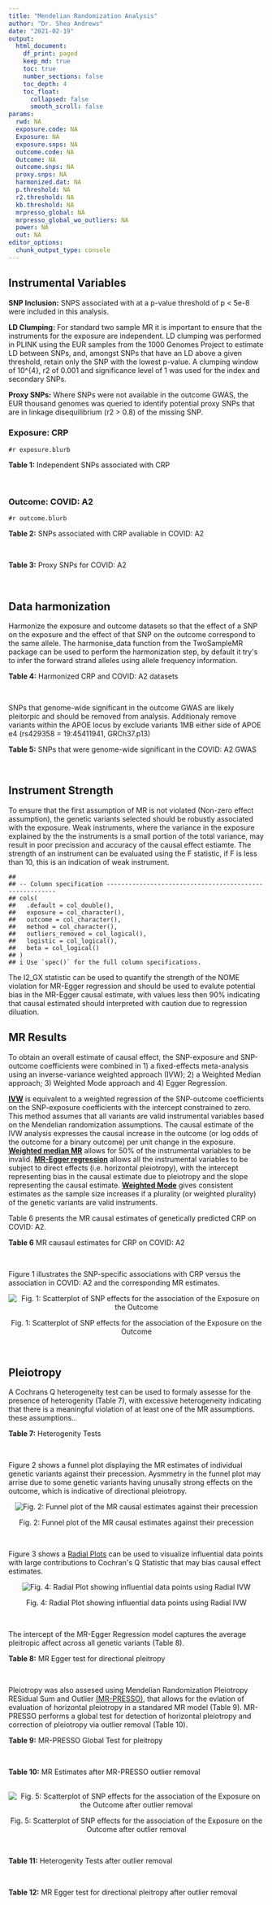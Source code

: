 ```yaml
---
title: "Mendelian Randomization Analysis"
author: "Dr. Shea Andrews"
date: "2021-02-19"
output:
  html_document:
    df_print: paged
    keep_md: true
    toc: true
    number_sections: false
    toc_depth: 4
    toc_float:
      collapsed: false
      smooth_scroll: false
params:
  rwd: NA
  exposure.code: NA
  Exposure: NA
  exposure.snps: NA
  outcome.code: NA
  Outcome: NA
  outcome.snps: NA
  proxy.snps: NA
  harmonized.dat: NA
  p.threshold: NA
  r2.threshold: NA
  kb.threshold: NA
  mrpresso_global: NA
  mrpresso_global_wo_outliers: NA
  power: NA
  out: NA
editor_options:
  chunk_output_type: console
---
```







## Instrumental Variables
**SNP Inclusion:** SNPS associated with at a p-value threshold of p < 5e-8 were included in this analysis.
<br>

**LD Clumping:** For standard two sample MR it is important to ensure that the instruments for the exposure are independent. LD clumping was performed in PLINK using the EUR samples from the 1000 Genomes Project to estimate LD between SNPs, and, amongst SNPs that have an LD above a given threshold, retain only the SNP with the lowest p-value. A clumping window of 10^{4}, r2 of 0.001 and significance level of 1 was used for the index and secondary SNPs.
<br>

**Proxy SNPs:** Where SNPs were not available in the outcome GWAS, the EUR thousand genomes was queried to identify potential proxy SNPs that are in linkage disequilibrium (r2 > 0.8) of the missing SNP.
<br>

### Exposure: CRP
`#r exposure.blurb`
<br>

**Table 1:** Independent SNPs associated with CRP
<div data-pagedtable="false">
  <script data-pagedtable-source type="application/json">
{"columns":[{"label":["SNP"],"name":[1],"type":["chr"],"align":["left"]},{"label":["CHROM"],"name":[2],"type":["dbl"],"align":["right"]},{"label":["POS"],"name":[3],"type":["dbl"],"align":["right"]},{"label":["REF"],"name":[4],"type":["chr"],"align":["left"]},{"label":["ALT"],"name":[5],"type":["chr"],"align":["left"]},{"label":["AF"],"name":[6],"type":["dbl"],"align":["right"]},{"label":["BETA"],"name":[7],"type":["dbl"],"align":["right"]},{"label":["SE"],"name":[8],"type":["dbl"],"align":["right"]},{"label":["Z"],"name":[9],"type":["dbl"],"align":["right"]},{"label":["P"],"name":[10],"type":["dbl"],"align":["right"]},{"label":["N"],"name":[11],"type":["dbl"],"align":["right"]},{"label":["TRAIT"],"name":[12],"type":["chr"],"align":["left"]}],"data":[{"1":"rs75460349","2":"1","3":"27180088","4":"A","5":"C","6":"0.0261343","7":"-0.0865","8":"0.0139","9":"-6.223020","10":"4.876703e-10","11":"204402","12":"crp"},{"1":"rs4660293","2":"1","3":"40028180","4":"A","5":"G","6":"0.2534420","7":"0.0375","8":"0.0049","9":"7.653060","10":"1.962504e-14","11":"204402","12":"crp"},{"1":"rs13375019","2":"1","3":"66123136","4":"G","5":"C","6":"0.4093060","7":"-0.1037","8":"0.0042","9":"-24.690476","10":"1.353580e-134","11":"204402","12":"crp"},{"1":"rs469773","2":"1","3":"91530259","4":"C","5":"T","6":"0.1543770","7":"-0.0339","8":"0.0051","9":"-6.647059","10":"2.990076e-11","11":"204402","12":"crp"},{"1":"rs2228145","2":"1","3":"154426970","4":"A","5":"C","6":"0.3575370","7":"-0.0899","8":"0.0042","9":"-21.404800","10":"1.206354e-101","11":"204402","12":"crp"},{"1":"rs144970957","2":"1","3":"159514964","4":"T","5":"C","6":"0.0457184","7":"-0.1609","8":"0.0146","9":"-11.020500","10":"3.042016e-28","11":"204402","12":"crp"},{"1":"rs148692790","2":"1","3":"159574640","4":"C","5":"T","6":"0.0266594","7":"0.1346","8":"0.0169","9":"7.964497","10":"1.658972e-15","11":"204402","12":"crp"},{"1":"rs139779660","2":"1","3":"159579230","4":"C","5":"T","6":"0.0115370","7":"0.1275","8":"0.0140","9":"9.107143","10":"8.457998e-20","11":"204402","12":"crp"},{"1":"rs2592887","2":"1","3":"159652939","4":"C","5":"T","6":"0.4187020","7":"-0.1578","8":"0.0042","9":"-37.571429","10":"0.000000e+00","11":"204402","12":"crp"},{"1":"rs67090117","2":"1","3":"247602308","4":"T","5":"G","6":"0.6217170","7":"0.0427","8":"0.0042","9":"10.166700","10":"2.793037e-24","11":"204402","12":"crp"},{"1":"rs62105327","2":"2","3":"639060","4":"T","5":"A","6":"0.8291700","7":"0.0320","8":"0.0054","9":"5.925926","10":"3.105426e-09","11":"204402","12":"crp"},{"1":"rs1260326","2":"2","3":"27730940","4":"T","5":"C","6":"0.6136610","7":"-0.0692","8":"0.0042","9":"-16.476200","10":"5.440692e-61","11":"204402","12":"crp"},{"1":"rs1115282","2":"2","3":"102890970","4":"T","5":"C","6":"0.5109330","7":"-0.0245","8":"0.0041","9":"-5.975610","10":"2.292311e-09","11":"204402","12":"crp"},{"1":"rs6734238","2":"2","3":"113841030","4":"A","5":"G","6":"0.3210010","7":"0.0457","8":"0.0041","9":"11.146300","10":"7.461138e-29","11":"204402","12":"crp"},{"1":"rs10049413","2":"3","3":"49892896","4":"A","5":"G","6":"0.3288520","7":"0.0282","8":"0.0045","9":"6.266670","10":"3.688586e-10","11":"204402","12":"crp"},{"1":"rs7356034","2":"3","3":"170732599","4":"G","5":"A","6":"0.2784630","7":"0.0268","8":"0.0045","9":"5.955556","10":"2.591898e-09","11":"204402","12":"crp"},{"1":"rs34471628","2":"5","3":"172196752","4":"A","5":"G","6":"0.0240942","7":"0.0774","8":"0.0117","9":"6.615380","10":"3.705869e-11","11":"204402","12":"crp"},{"1":"rs3763312","2":"6","3":"32376348","4":"G","5":"A","6":"0.1771850","7":"0.0386","8":"0.0066","9":"5.848485","10":"4.960708e-09","11":"204402","12":"crp"},{"1":"rs1490384","2":"6","3":"126851160","4":"C","5":"T","6":"0.4587440","7":"-0.0260","8":"0.0041","9":"-6.341463","10":"2.275928e-10","11":"204402","12":"crp"},{"1":"rs13241897","2":"7","3":"22745351","4":"A","5":"G","6":"0.4708140","7":"-0.0312","8":"0.0042","9":"-7.428570","10":"1.097768e-13","11":"204402","12":"crp"},{"1":"rs12673996","2":"7","3":"22833400","4":"C","5":"T","6":"0.2511770","7":"-0.0284","8":"0.0050","9":"-5.680000","10":"1.346947e-08","11":"204402","12":"crp"},{"1":"rs7797566","2":"7","3":"72896395","4":"A","5":"C","6":"0.1324860","7":"-0.0499","8":"0.0064","9":"-7.796880","10":"6.345904e-15","11":"204402","12":"crp"},{"1":"rs7012637","2":"8","3":"9173209","4":"G","5":"A","6":"0.4572100","7":"0.0542","8":"0.0043","9":"12.604651","10":"1.990513e-36","11":"204402","12":"crp"},{"1":"rs6987444","2":"8","3":"117076315","4":"G","5":"A","6":"0.6202620","7":"0.0343","8":"0.0042","9":"8.166667","10":"3.170273e-16","11":"204402","12":"crp"},{"1":"rs10956251","2":"8","3":"126513330","4":"C","5":"T","6":"0.1465770","7":"0.0382","8":"0.0064","9":"5.968750","10":"2.390781e-09","11":"204402","12":"crp"},{"1":"rs505922","2":"9","3":"136149229","4":"T","5":"C","6":"0.4012730","7":"0.0263","8":"0.0043","9":"6.116280","10":"9.578553e-10","11":"204402","12":"crp"},{"1":"rs10832027","2":"11","3":"13357183","4":"G","5":"A","6":"0.6097210","7":"0.0273","8":"0.0043","9":"6.348837","10":"2.169485e-10","11":"204402","12":"crp"},{"1":"rs4752829","2":"11","3":"47396654","4":"G","5":"A","6":"0.2721820","7":"-0.0264","8":"0.0046","9":"-5.739130","10":"9.516391e-09","11":"204402","12":"crp"},{"1":"rs1582763","2":"11","3":"60021948","4":"G","5":"A","6":"0.3276300","7":"-0.0264","8":"0.0043","9":"-6.139535","10":"8.276345e-10","11":"204402","12":"crp"},{"1":"rs12813389","2":"12","3":"95913562","4":"A","5":"T","6":"0.5117350","7":"0.0329","8":"0.0041","9":"8.024390","10":"1.020315e-15","11":"204402","12":"crp"},{"1":"rs7135240","2":"12","3":"103535020","4":"G","5":"A","6":"0.5102260","7":"-0.0253","8":"0.0041","9":"-6.170732","10":"6.797468e-10","11":"204402","12":"crp"},{"1":"rs2393794","2":"12","3":"121378976","4":"T","5":"C","6":"0.1782090","7":"0.0339","8":"0.0057","9":"5.947370","10":"2.724876e-09","11":"204402","12":"crp"},{"1":"rs7979478","2":"12","3":"121420263","4":"A","5":"G","6":"0.6017260","7":"0.1478","8":"0.0042","9":"35.190500","10":"2.796532e-271","11":"204402","12":"crp"},{"1":"rs2239222","2":"14","3":"73011885","4":"A","5":"G","6":"0.3782210","7":"0.0379","8":"0.0044","9":"8.613640","10":"7.077895e-18","11":"204402","12":"crp"},{"1":"rs112635299","2":"14","3":"94838142","4":"G","5":"T","6":"0.0163517","7":"-0.1066","8":"0.0168","9":"-6.345238","10":"2.220817e-10","11":"204402","12":"crp"},{"1":"rs1189402","2":"15","3":"53728154","4":"A","5":"G","6":"0.3472780","7":"-0.0250","8":"0.0042","9":"-5.952380","10":"2.642694e-09","11":"204402","12":"crp"},{"1":"rs340005","2":"15","3":"60878030","4":"G","5":"A","6":"0.6597020","7":"0.0363","8":"0.0043","9":"8.441860","10":"3.123261e-17","11":"204402","12":"crp"},{"1":"rs116971887","2":"16","3":"51170026","4":"G","5":"T","6":"0.0297533","7":"-0.1128","8":"0.0122","9":"-9.245902","10":"2.332656e-20","11":"204402","12":"crp"},{"1":"rs2110840","2":"16","3":"51410819","4":"C","5":"A","6":"0.1966620","7":"-0.0586","8":"0.0075","9":"-7.813333","10":"5.569505e-15","11":"204402","12":"crp"},{"1":"rs8047395","2":"16","3":"53798523","4":"G","5":"A","6":"0.5509680","7":"0.0258","8":"0.0042","9":"6.142857","10":"8.105017e-10","11":"204402","12":"crp"},{"1":"rs1292056","2":"17","3":"57959047","4":"C","5":"T","6":"0.4335060","7":"-0.0229","8":"0.0042","9":"-5.452381","10":"4.969984e-08","11":"204402","12":"crp"},{"1":"rs2384955","2":"17","3":"72695167","4":"T","5":"C","6":"0.8041580","7":"0.0384","8":"0.0059","9":"6.508470","10":"7.591775e-11","11":"204402","12":"crp"},{"1":"rs2542160","2":"18","3":"12789246","4":"G","5":"C","6":"0.3637020","7":"0.0264","8":"0.0044","9":"6.000000","10":"1.973175e-09","11":"204402","12":"crp"},{"1":"rs2972558","2":"19","3":"45356141","4":"C","5":"T","6":"0.6940570","7":"-0.0392","8":"0.0050","9":"-7.840000","10":"4.505464e-15","11":"204402","12":"crp"},{"1":"rs429358","2":"19","3":"45411941","4":"T","5":"C","6":"0.1318100","7":"-0.2467","8":"0.0064","9":"-38.546900","10":"0.000000e+00","11":"204402","12":"crp"},{"1":"rs1800961","2":"20","3":"43042364","4":"C","5":"T","6":"0.0270712","7":"-0.0990","8":"0.0125","9":"-7.920000","10":"2.375106e-15","11":"204402","12":"crp"},{"1":"rs4817984","2":"21","3":"40465066","4":"C","5":"A","6":"0.2919560","7":"-0.0391","8":"0.0047","9":"-8.319149","10":"8.859716e-17","11":"204402","12":"crp"},{"1":"rs4821816","2":"22","3":"39113134","4":"G","5":"A","6":"0.3241180","7":"-0.0276","8":"0.0044","9":"-6.272727","10":"3.547780e-10","11":"204402","12":"crp"}],"options":{"columns":{"min":{},"max":[10]},"rows":{"min":[10],"max":[10]},"pages":{}}}
  </script>
</div>
<br>

### Outcome: COVID: A2
`#r outcome.blurb`
<br>

**Table 2:** SNPs associated with CRP avaliable in COVID: A2
<div data-pagedtable="false">
  <script data-pagedtable-source type="application/json">
{"columns":[{"label":["SNP"],"name":[1],"type":["chr"],"align":["left"]},{"label":["CHROM"],"name":[2],"type":["dbl"],"align":["right"]},{"label":["POS"],"name":[3],"type":["dbl"],"align":["right"]},{"label":["REF"],"name":[4],"type":["chr"],"align":["left"]},{"label":["ALT"],"name":[5],"type":["chr"],"align":["left"]},{"label":["AF"],"name":[6],"type":["dbl"],"align":["right"]},{"label":["BETA"],"name":[7],"type":["dbl"],"align":["right"]},{"label":["SE"],"name":[8],"type":["dbl"],"align":["right"]},{"label":["Z"],"name":[9],"type":["dbl"],"align":["right"]},{"label":["P"],"name":[10],"type":["dbl"],"align":["right"]},{"label":["N"],"name":[11],"type":["dbl"],"align":["right"]},{"label":["TRAIT"],"name":[12],"type":["chr"],"align":["left"]}],"data":[{"1":"rs75460349","2":"1","3":"27180088","4":"A","5":"C","6":"0.02578","7":"0.15333000","8":"0.088099","9":"1.740428382","10":"8.178e-02","11":"1056701","12":"COVID_A2__EUR_w/o_UKBB"},{"1":"rs4660293","2":"1","3":"40028180","4":"A","5":"G","6":"0.23330","7":"0.05166300","8":"0.030187","9":"1.711432073","10":"8.701e-02","11":"1059456","12":"COVID_A2__EUR_w/o_UKBB"},{"1":"rs13375019","2":"1","3":"66123136","4":"G","5":"C","6":"0.39750","7":"0.00870070","8":"0.032698","9":"0.266092727","10":"7.902e-01","11":"1049400","12":"COVID_A2__EUR_w/o_UKBB"},{"1":"rs469773","2":"1","3":"91530259","4":"C","5":"T","6":"0.19640","7":"-0.01217300","8":"0.032728","9":"-0.371944512","10":"7.099e-01","11":"1059053","12":"COVID_A2__EUR_w/o_UKBB"},{"1":"rs2228145","2":"1","3":"154426970","4":"A","5":"C","6":"0.37350","7":"-0.02060500","8":"0.026194","9":"-0.786630526","10":"4.315e-01","11":"1059456","12":"COVID_A2__EUR_w/o_UKBB"},{"1":"rs144970957","2":"1","3":"159514964","4":"T","5":"C","6":"0.02610","7":"-0.10257000","8":"0.114240","9":"-0.897846639","10":"3.692e-01","11":"1048997","12":"COVID_A2__EUR_w/o_UKBB"},{"1":"rs148692790","2":"1","3":"159574640","4":"C","5":"T","6":"0.02528","7":"-0.08704100","8":"0.111320","9":"-0.781899030","10":"4.343e-01","11":"1049400","12":"COVID_A2__EUR_w/o_UKBB"},{"1":"rs139779660","2":"1","3":"159579230","4":"C","5":"T","6":"0.02218","7":"0.08885000","8":"0.112780","9":"0.787816989","10":"4.308e-01","11":"1048997","12":"COVID_A2__EUR_w/o_UKBB"},{"1":"rs2592887","2":"1","3":"159652939","4":"C","5":"T","6":"0.40250","7":"0.00289530","8":"0.032947","9":"0.087877500","10":"9.300e-01","11":"1049400","12":"COVID_A2__EUR_w/o_UKBB"},{"1":"rs67090117","2":"1","3":"247602308","4":"T","5":"G","6":"0.61870","7":"0.08445100","8":"0.039070","9":"2.161530586","10":"3.065e-02","11":"129351","12":"COVID_A2__EUR_w/o_UKBB"},{"1":"rs62105327","2":"2","3":"639060","4":"T","5":"A","6":"0.82760","7":"0.00970390","8":"0.041788","9":"0.232217383","10":"8.164e-01","11":"1049400","12":"COVID_A2__EUR_w/o_UKBB"},{"1":"rs1260326","2":"2","3":"27730940","4":"T","5":"C","6":"0.59490","7":"0.02303500","8":"0.026214","9":"0.878728923","10":"3.795e-01","11":"1059053","12":"COVID_A2__EUR_w/o_UKBB"},{"1":"rs1115282","2":"2","3":"102890970","4":"T","5":"C","6":"0.46160","7":"0.00481640","8":"0.032522","9":"0.148096673","10":"8.823e-01","11":"1048997","12":"COVID_A2__EUR_w/o_UKBB"},{"1":"rs6734238","2":"2","3":"113841030","4":"A","5":"G","6":"0.38200","7":"0.00023038","8":"0.025984","9":"0.008866225","10":"9.929e-01","11":"1059456","12":"COVID_A2__EUR_w/o_UKBB"},{"1":"rs10049413","2":"3","3":"49892896","4":"A","5":"G","6":"0.31000","7":"-0.02454600","8":"0.037082","9":"-0.661938407","10":"5.080e-01","11":"810689","12":"COVID_A2__EUR_w/o_UKBB"},{"1":"rs7356034","2":"3","3":"170732599","4":"G","5":"A","6":"0.28520","7":"-0.02173300","8":"0.028392","9":"-0.765462102","10":"4.440e-01","11":"1059456","12":"COVID_A2__EUR_w/o_UKBB"},{"1":"rs34471628","2":"5","3":"172196752","4":"A","5":"G","6":"0.03270","7":"0.10901000","8":"0.072758","9":"1.498254487","10":"1.341e-01","11":"1059456","12":"COVID_A2__EUR_w/o_UKBB"},{"1":"rs3763312","2":"6","3":"32376348","4":"G","5":"A","6":"0.20910","7":"0.00566510","8":"0.031990","9":"0.177089716","10":"8.594e-01","11":"1059456","12":"COVID_A2__EUR_w/o_UKBB"},{"1":"rs1490384","2":"6","3":"126851160","4":"C","5":"T","6":"0.50170","7":"-0.02543800","8":"0.025609","9":"-0.993322660","10":"3.206e-01","11":"1059053","12":"COVID_A2__EUR_w/o_UKBB"},{"1":"rs13241897","2":"7","3":"22745351","4":"A","5":"G","6":"0.49360","7":"0.01800600","8":"0.032454","9":"0.554816047","10":"5.790e-01","11":"1049400","12":"COVID_A2__EUR_w/o_UKBB"},{"1":"rs12673996","2":"7","3":"22833400","4":"C","5":"T","6":"0.23020","7":"0.00851910","8":"0.037885","9":"0.224867362","10":"8.221e-01","11":"1049400","12":"COVID_A2__EUR_w/o_UKBB"},{"1":"rs7797566","2":"7","3":"72896395","4":"A","5":"C","6":"0.12030","7":"-0.07332900","8":"0.051904","9":"-1.412781289","10":"1.577e-01","11":"1049400","12":"COVID_A2__EUR_w/o_UKBB"},{"1":"rs7012637","2":"8","3":"9173209","4":"G","5":"A","6":"0.47600","7":"0.04455200","8":"0.032614","9":"1.366039124","10":"1.719e-01","11":"1049400","12":"COVID_A2__EUR_w/o_UKBB"},{"1":"rs6987444","2":"8","3":"117076315","4":"G","5":"A","6":"0.61020","7":"0.00135600","8":"0.028038","9":"0.048362936","10":"9.614e-01","11":"1057104","12":"COVID_A2__EUR_w/o_UKBB"},{"1":"rs10956251","2":"8","3":"126513330","4":"C","5":"T","6":"0.15610","7":"0.03676600","8":"0.047486","9":"0.774249252","10":"4.388e-01","11":"1049400","12":"COVID_A2__EUR_w/o_UKBB"},{"1":"rs505922","2":"9","3":"136149229","4":"T","5":"C","6":"0.36170","7":"0.12823000","8":"0.026527","9":"4.833940000","10":"1.340e-06","11":"1059456","12":"COVID_A2__EUR_w/o_UKBB"},{"1":"rs10832027","2":"11","3":"13357183","4":"G","5":"A","6":"0.64750","7":"0.03622700","8":"0.027801","9":"1.303082623","10":"1.926e-01","11":"1059456","12":"COVID_A2__EUR_w/o_UKBB"},{"1":"rs4752829","2":"11","3":"47396654","4":"G","5":"A","6":"0.29750","7":"0.00907720","8":"0.029491","9":"0.307795599","10":"7.582e-01","11":"1059456","12":"COVID_A2__EUR_w/o_UKBB"},{"1":"rs1582763","2":"11","3":"60021948","4":"G","5":"A","6":"0.35550","7":"0.07016800","8":"0.026325","9":"2.665451092","10":"7.688e-03","11":"1059456","12":"COVID_A2__EUR_w/o_UKBB"},{"1":"rs12813389","2":"12","3":"95913562","4":"A","5":"T","6":"0.53330","7":"-0.00535930","8":"0.026017","9":"-0.205992236","10":"8.368e-01","11":"820745","12":"COVID_A2__EUR_w/o_UKBB"},{"1":"rs7135240","2":"12","3":"103535020","4":"G","5":"A","6":"0.50910","7":"0.00200580","8":"0.032588","9":"0.061550264","10":"9.509e-01","11":"1049400","12":"COVID_A2__EUR_w/o_UKBB"},{"1":"rs2393794","2":"12","3":"121378976","4":"T","5":"C","6":"0.17540","7":"-0.01828000","8":"0.041808","9":"-0.437236892","10":"6.619e-01","11":"1049400","12":"COVID_A2__EUR_w/o_UKBB"},{"1":"rs7979478","2":"12","3":"121420263","4":"A","5":"G","6":"0.59580","7":"-0.04970600","8":"0.032464","9":"-1.531111385","10":"1.257e-01","11":"1049400","12":"COVID_A2__EUR_w/o_UKBB"},{"1":"rs2239222","2":"14","3":"73011885","4":"A","5":"G","6":"0.36620","7":"-0.00560440","8":"0.032665","9":"-0.171572019","10":"8.638e-01","11":"1049400","12":"COVID_A2__EUR_w/o_UKBB"},{"1":"rs112635299","2":"14","3":"94838142","4":"G","5":"T","6":"0.01876","7":"0.04607100","8":"0.104650","9":"0.440238892","10":"6.598e-01","11":"1056701","12":"COVID_A2__EUR_w/o_UKBB"},{"1":"rs1189402","2":"15","3":"53728154","4":"A","5":"G","6":"0.37620","7":"-0.02266900","8":"0.032836","9":"-0.690370325","10":"4.900e-01","11":"1049400","12":"COVID_A2__EUR_w/o_UKBB"},{"1":"rs340005","2":"15","3":"60878030","4":"G","5":"A","6":"0.63430","7":"-0.04715100","8":"0.026436","9":"-1.783590558","10":"7.450e-02","11":"1059456","12":"COVID_A2__EUR_w/o_UKBB"},{"1":"rs116971887","2":"16","3":"51170026","4":"G","5":"T","6":"0.04299","7":"0.07016900","8":"0.070058","9":"1.001584401","10":"3.165e-01","11":"1049400","12":"COVID_A2__EUR_w/o_UKBB"},{"1":"rs2110840","2":"16","3":"51410819","4":"C","5":"A","6":"0.17820","7":"-0.05174400","8":"0.053170","9":"-0.973180365","10":"3.305e-01","11":"1048997","12":"COVID_A2__EUR_w/o_UKBB"},{"1":"rs8047395","2":"16","3":"53798523","4":"G","5":"A","6":"0.51330","7":"-0.00699260","8":"0.025655","9":"-0.272562853","10":"7.852e-01","11":"1059456","12":"COVID_A2__EUR_w/o_UKBB"},{"1":"rs1292056","2":"17","3":"57959047","4":"C","5":"T","6":"0.44130","7":"-0.02185200","8":"0.032526","9":"-0.671831765","10":"5.017e-01","11":"1049400","12":"COVID_A2__EUR_w/o_UKBB"},{"1":"rs2384955","2":"17","3":"72695167","4":"T","5":"C","6":"0.82120","7":"0.03669500","8":"0.046695","9":"0.785844309","10":"4.320e-01","11":"1049400","12":"COVID_A2__EUR_w/o_UKBB"},{"1":"rs2542160","2":"18","3":"12789246","4":"G","5":"C","6":"0.36340","7":"0.02722300","8":"0.026636","9":"1.022037844","10":"3.068e-01","11":"1059456","12":"COVID_A2__EUR_w/o_UKBB"},{"1":"rs2972558","2":"19","3":"45356141","4":"C","5":"T","6":"0.68680","7":"0.01952700","8":"0.035921","9":"0.543609588","10":"5.867e-01","11":"1049400","12":"COVID_A2__EUR_w/o_UKBB"},{"1":"rs429358","2":"19","3":"45411941","4":"T","5":"C","6":"0.14770","7":"-0.04371600","8":"0.038664","9":"-1.130664184","10":"2.582e-01","11":"1059456","12":"COVID_A2__EUR_w/o_UKBB"},{"1":"rs1800961","2":"20","3":"43042364","4":"C","5":"T","6":"0.03309","7":"0.04702000","8":"0.079914","9":"0.588382511","10":"5.563e-01","11":"1059456","12":"COVID_A2__EUR_w/o_UKBB"},{"1":"rs4817984","2":"21","3":"40465066","4":"C","5":"A","6":"0.28050","7":"-0.01679300","8":"0.036188","9":"-0.464048856","10":"6.426e-01","11":"1049400","12":"COVID_A2__EUR_w/o_UKBB"},{"1":"rs4821816","2":"22","3":"39113134","4":"G","5":"A","6":"0.30820","7":"-0.03096400","8":"0.035740","9":"-0.866368215","10":"3.863e-01","11":"1049400","12":"COVID_A2__EUR_w/o_UKBB"}],"options":{"columns":{"min":{},"max":[10]},"rows":{"min":[10],"max":[10]},"pages":{}}}
  </script>
</div>
<br>

**Table 3:** Proxy SNPs for COVID: A2
<div data-pagedtable="false">
  <script data-pagedtable-source type="application/json">
{"columns":[{"label":["proxy.outcome"],"name":[1],"type":["lgl"],"align":["right"]},{"label":["target_snp"],"name":[2],"type":["lgl"],"align":["right"]},{"label":["proxy_snp"],"name":[3],"type":["lgl"],"align":["right"]},{"label":["ld.r2"],"name":[4],"type":["lgl"],"align":["right"]},{"label":["Dprime"],"name":[5],"type":["lgl"],"align":["right"]},{"label":["ref.proxy"],"name":[6],"type":["lgl"],"align":["right"]},{"label":["alt.proxy"],"name":[7],"type":["lgl"],"align":["right"]},{"label":["CHROM"],"name":[8],"type":["lgl"],"align":["right"]},{"label":["POS"],"name":[9],"type":["lgl"],"align":["right"]},{"label":["ALT.proxy"],"name":[10],"type":["lgl"],"align":["right"]},{"label":["REF.proxy"],"name":[11],"type":["lgl"],"align":["right"]},{"label":["AF"],"name":[12],"type":["lgl"],"align":["right"]},{"label":["BETA"],"name":[13],"type":["lgl"],"align":["right"]},{"label":["SE"],"name":[14],"type":["lgl"],"align":["right"]},{"label":["P"],"name":[15],"type":["lgl"],"align":["right"]},{"label":["N"],"name":[16],"type":["lgl"],"align":["right"]},{"label":["ref"],"name":[17],"type":["lgl"],"align":["right"]},{"label":["alt"],"name":[18],"type":["lgl"],"align":["right"]},{"label":["ALT"],"name":[19],"type":["lgl"],"align":["right"]},{"label":["REF"],"name":[20],"type":["lgl"],"align":["right"]},{"label":["PHASE"],"name":[21],"type":["lgl"],"align":["right"]}],"data":[{"1":"NA","2":"NA","3":"NA","4":"NA","5":"NA","6":"NA","7":"NA","8":"NA","9":"NA","10":"NA","11":"NA","12":"NA","13":"NA","14":"NA","15":"NA","16":"NA","17":"NA","18":"NA","19":"NA","20":"NA","21":"NA"}],"options":{"columns":{"min":{},"max":[10]},"rows":{"min":[10],"max":[10]},"pages":{}}}
  </script>
</div>
<br>

## Data harmonization
Harmonize the exposure and outcome datasets so that the effect of a SNP on the exposure and the effect of that SNP on the outcome correspond to the same allele. The harmonise_data function from the TwoSampleMR package can be used to perform the harmonization step, by default it try's to infer the forward strand alleles using allele frequency information.
<br>

**Table 4:** Harmonized CRP and COVID: A2 datasets
<div data-pagedtable="false">
  <script data-pagedtable-source type="application/json">
{"columns":[{"label":["SNP"],"name":[1],"type":["chr"],"align":["left"]},{"label":["effect_allele.exposure"],"name":[2],"type":["chr"],"align":["left"]},{"label":["other_allele.exposure"],"name":[3],"type":["chr"],"align":["left"]},{"label":["effect_allele.outcome"],"name":[4],"type":["chr"],"align":["left"]},{"label":["other_allele.outcome"],"name":[5],"type":["chr"],"align":["left"]},{"label":["beta.exposure"],"name":[6],"type":["dbl"],"align":["right"]},{"label":["beta.outcome"],"name":[7],"type":["dbl"],"align":["right"]},{"label":["eaf.exposure"],"name":[8],"type":["dbl"],"align":["right"]},{"label":["eaf.outcome"],"name":[9],"type":["dbl"],"align":["right"]},{"label":["remove"],"name":[10],"type":["lgl"],"align":["right"]},{"label":["palindromic"],"name":[11],"type":["lgl"],"align":["right"]},{"label":["ambiguous"],"name":[12],"type":["lgl"],"align":["right"]},{"label":["id.outcome"],"name":[13],"type":["chr"],"align":["left"]},{"label":["chr.outcome"],"name":[14],"type":["dbl"],"align":["right"]},{"label":["pos.outcome"],"name":[15],"type":["dbl"],"align":["right"]},{"label":["se.outcome"],"name":[16],"type":["dbl"],"align":["right"]},{"label":["z.outcome"],"name":[17],"type":["dbl"],"align":["right"]},{"label":["pval.outcome"],"name":[18],"type":["dbl"],"align":["right"]},{"label":["samplesize.outcome"],"name":[19],"type":["dbl"],"align":["right"]},{"label":["outcome"],"name":[20],"type":["chr"],"align":["left"]},{"label":["mr_keep.outcome"],"name":[21],"type":["lgl"],"align":["right"]},{"label":["pval_origin.outcome"],"name":[22],"type":["chr"],"align":["left"]},{"label":["chr.exposure"],"name":[23],"type":["dbl"],"align":["right"]},{"label":["pos.exposure"],"name":[24],"type":["dbl"],"align":["right"]},{"label":["se.exposure"],"name":[25],"type":["dbl"],"align":["right"]},{"label":["z.exposure"],"name":[26],"type":["dbl"],"align":["right"]},{"label":["pval.exposure"],"name":[27],"type":["dbl"],"align":["right"]},{"label":["samplesize.exposure"],"name":[28],"type":["dbl"],"align":["right"]},{"label":["exposure"],"name":[29],"type":["chr"],"align":["left"]},{"label":["mr_keep.exposure"],"name":[30],"type":["lgl"],"align":["right"]},{"label":["pval_origin.exposure"],"name":[31],"type":["chr"],"align":["left"]},{"label":["id.exposure"],"name":[32],"type":["chr"],"align":["left"]},{"label":["action"],"name":[33],"type":["dbl"],"align":["right"]},{"label":["mr_keep"],"name":[34],"type":["lgl"],"align":["right"]},{"label":["pt"],"name":[35],"type":["dbl"],"align":["right"]},{"label":["pleitropy_keep"],"name":[36],"type":["lgl"],"align":["right"]},{"label":["mrpresso_RSSobs"],"name":[37],"type":["dbl"],"align":["right"]},{"label":["mrpresso_pval"],"name":[38],"type":["chr"],"align":["left"]},{"label":["mrpresso_keep"],"name":[39],"type":["lgl"],"align":["right"]}],"data":[{"1":"rs10049413","2":"G","3":"A","4":"G","5":"A","6":"0.0282","7":"-0.02454600","8":"0.3288520","9":"0.31000","10":"FALSE","11":"FALSE","12":"FALSE","13":"gkEXvQ","14":"3","15":"49892896","16":"0.037082","17":"-0.661938407","18":"5.080e-01","19":"810689","20":"covidhgi2020A2v5alleurLeaveUKBB","21":"TRUE","22":"reported","23":"3","24":"49892896","25":"0.0045","26":"6.266670","27":"3.688586e-10","28":"204402","29":"Ligthart2018crp","30":"TRUE","31":"reported","32":"HKdM8Y","33":"2","34":"TRUE","35":"5e-08","36":"TRUE","37":"6.998411e-04","38":"1","39":"TRUE"},{"1":"rs10832027","2":"A","3":"G","4":"A","5":"G","6":"0.0273","7":"0.03622700","8":"0.6097210","9":"0.64750","10":"FALSE","11":"FALSE","12":"FALSE","13":"gkEXvQ","14":"11","15":"13357183","16":"0.027801","17":"1.303082623","18":"1.926e-01","19":"1059456","20":"covidhgi2020A2v5alleurLeaveUKBB","21":"TRUE","22":"reported","23":"11","24":"13357183","25":"0.0043","26":"6.348837","27":"2.169485e-10","28":"204402","29":"Ligthart2018crp","30":"TRUE","31":"reported","32":"HKdM8Y","33":"2","34":"TRUE","35":"5e-08","36":"TRUE","37":"1.202684e-03","38":"1","39":"TRUE"},{"1":"rs10956251","2":"T","3":"C","4":"T","5":"C","6":"0.0382","7":"0.03676600","8":"0.1465770","9":"0.15610","10":"FALSE","11":"FALSE","12":"FALSE","13":"gkEXvQ","14":"8","15":"126513330","16":"0.047486","17":"0.774249252","18":"4.388e-01","19":"1049400","20":"covidhgi2020A2v5alleurLeaveUKBB","21":"TRUE","22":"reported","23":"8","24":"126513330","25":"0.0064","26":"5.968750","27":"2.390781e-09","28":"204402","29":"Ligthart2018crp","30":"TRUE","31":"reported","32":"HKdM8Y","33":"2","34":"TRUE","35":"5e-08","36":"TRUE","37":"1.186697e-03","38":"1","39":"TRUE"},{"1":"rs1115282","2":"C","3":"T","4":"C","5":"T","6":"-0.0245","7":"0.00481640","8":"0.5109330","9":"0.46160","10":"FALSE","11":"FALSE","12":"FALSE","13":"gkEXvQ","14":"2","15":"102890970","16":"0.032522","17":"0.148096673","18":"8.823e-01","19":"1048997","20":"covidhgi2020A2v5alleurLeaveUKBB","21":"TRUE","22":"reported","23":"2","24":"102890970","25":"0.0041","26":"-5.975610","27":"2.292311e-09","28":"204402","29":"Ligthart2018crp","30":"TRUE","31":"reported","32":"HKdM8Y","33":"2","34":"TRUE","35":"5e-08","36":"TRUE","37":"4.114489e-05","38":"1","39":"TRUE"},{"1":"rs112635299","2":"T","3":"G","4":"T","5":"G","6":"-0.1066","7":"0.04607100","8":"0.0163517","9":"0.01876","10":"FALSE","11":"FALSE","12":"FALSE","13":"gkEXvQ","14":"14","15":"94838142","16":"0.104650","17":"0.440238892","18":"6.598e-01","19":"1056701","20":"covidhgi2020A2v5alleurLeaveUKBB","21":"TRUE","22":"reported","23":"14","24":"94838142","25":"0.0168","26":"-6.345238","27":"2.220817e-10","28":"204402","29":"Ligthart2018crp","30":"TRUE","31":"reported","32":"HKdM8Y","33":"2","34":"TRUE","35":"5e-08","36":"TRUE","37":"2.837640e-03","38":"1","39":"TRUE"},{"1":"rs116971887","2":"T","3":"G","4":"T","5":"G","6":"-0.1128","7":"0.07016900","8":"0.0297533","9":"0.04299","10":"FALSE","11":"FALSE","12":"FALSE","13":"gkEXvQ","14":"16","15":"51170026","16":"0.070058","17":"1.001584401","18":"3.165e-01","19":"1049400","20":"covidhgi2020A2v5alleurLeaveUKBB","21":"TRUE","22":"reported","23":"16","24":"51170026","25":"0.0122","26":"-9.245902","27":"2.332656e-20","28":"204402","29":"Ligthart2018crp","30":"TRUE","31":"reported","32":"HKdM8Y","33":"2","34":"TRUE","35":"5e-08","36":"TRUE","37":"6.192416e-03","38":"1","39":"TRUE"},{"1":"rs1189402","2":"G","3":"A","4":"G","5":"A","6":"-0.0250","7":"-0.02266900","8":"0.3472780","9":"0.37620","10":"FALSE","11":"FALSE","12":"FALSE","13":"gkEXvQ","14":"15","15":"53728154","16":"0.032836","17":"-0.690370325","18":"4.900e-01","19":"1049400","20":"covidhgi2020A2v5alleurLeaveUKBB","21":"TRUE","22":"reported","23":"15","24":"53728154","25":"0.0042","26":"-5.952380","27":"2.642694e-09","28":"204402","29":"Ligthart2018crp","30":"TRUE","31":"reported","32":"HKdM8Y","33":"2","34":"TRUE","35":"5e-08","36":"TRUE","37":"4.468043e-04","38":"1","39":"TRUE"},{"1":"rs1260326","2":"C","3":"T","4":"C","5":"T","6":"-0.0692","7":"0.02303500","8":"0.6136610","9":"0.59490","10":"FALSE","11":"FALSE","12":"FALSE","13":"gkEXvQ","14":"2","15":"27730940","16":"0.026214","17":"0.878728923","18":"3.795e-01","19":"1059053","20":"covidhgi2020A2v5alleurLeaveUKBB","21":"TRUE","22":"reported","23":"2","24":"27730940","25":"0.0042","26":"-16.476200","27":"5.440692e-61","28":"204402","29":"Ligthart2018crp","30":"TRUE","31":"reported","32":"HKdM8Y","33":"2","34":"TRUE","35":"5e-08","36":"TRUE","37":"8.254596e-04","38":"1","39":"TRUE"},{"1":"rs12673996","2":"T","3":"C","4":"T","5":"C","6":"-0.0284","7":"0.00851910","8":"0.2511770","9":"0.23020","10":"FALSE","11":"FALSE","12":"FALSE","13":"gkEXvQ","14":"7","15":"22833400","16":"0.037885","17":"0.224867362","18":"8.221e-01","19":"1049400","20":"covidhgi2020A2v5alleurLeaveUKBB","21":"TRUE","22":"reported","23":"7","24":"22833400","25":"0.0050","26":"-5.680000","27":"1.346947e-08","28":"204402","29":"Ligthart2018crp","30":"TRUE","31":"reported","32":"HKdM8Y","33":"2","34":"TRUE","35":"5e-08","36":"TRUE","37":"1.077767e-04","38":"1","39":"TRUE"},{"1":"rs12813389","2":"T","3":"A","4":"T","5":"A","6":"0.0329","7":"-0.00535930","8":"0.5117350","9":"0.53330","10":"FALSE","11":"TRUE","12":"TRUE","13":"gkEXvQ","14":"12","15":"95913562","16":"0.026017","17":"-0.205992236","18":"8.368e-01","19":"820745","20":"covidhgi2020A2v5alleurLeaveUKBB","21":"TRUE","22":"reported","23":"12","24":"95913562","25":"0.0041","26":"8.024390","27":"1.020315e-15","28":"204402","29":"Ligthart2018crp","30":"TRUE","31":"reported","32":"HKdM8Y","33":"2","34":"FALSE","35":"5e-08","36":"TRUE","37":"NA","38":"NA","39":"NA"},{"1":"rs1292056","2":"T","3":"C","4":"T","5":"C","6":"-0.0229","7":"-0.02185200","8":"0.4335060","9":"0.44130","10":"FALSE","11":"FALSE","12":"FALSE","13":"gkEXvQ","14":"17","15":"57959047","16":"0.032526","17":"-0.671831765","18":"5.017e-01","19":"1049400","20":"covidhgi2020A2v5alleurLeaveUKBB","21":"TRUE","22":"reported","23":"17","24":"57959047","25":"0.0042","26":"-5.452381","27":"4.969984e-08","28":"204402","29":"Ligthart2018crp","30":"TRUE","31":"reported","32":"HKdM8Y","33":"2","34":"TRUE","35":"5e-08","36":"TRUE","37":"4.178992e-04","38":"1","39":"TRUE"},{"1":"rs13241897","2":"G","3":"A","4":"G","5":"A","6":"-0.0312","7":"0.01800600","8":"0.4708140","9":"0.49360","10":"FALSE","11":"FALSE","12":"FALSE","13":"gkEXvQ","14":"7","15":"22745351","16":"0.032454","17":"0.554816047","18":"5.790e-01","19":"1049400","20":"covidhgi2020A2v5alleurLeaveUKBB","21":"TRUE","22":"reported","23":"7","24":"22745351","25":"0.0042","26":"-7.428570","27":"1.097768e-13","28":"204402","29":"Ligthart2018crp","30":"TRUE","31":"reported","32":"HKdM8Y","33":"2","34":"TRUE","35":"5e-08","36":"TRUE","37":"4.051353e-04","38":"1","39":"TRUE"},{"1":"rs13375019","2":"C","3":"G","4":"C","5":"G","6":"-0.1037","7":"0.00870070","8":"0.4093060","9":"0.39750","10":"FALSE","11":"TRUE","12":"FALSE","13":"gkEXvQ","14":"1","15":"66123136","16":"0.032698","17":"0.266092727","18":"7.902e-01","19":"1049400","20":"covidhgi2020A2v5alleurLeaveUKBB","21":"TRUE","22":"reported","23":"1","24":"66123136","25":"0.0042","26":"-24.690476","27":"1.353580e-134","28":"204402","29":"Ligthart2018crp","30":"TRUE","31":"reported","32":"HKdM8Y","33":"2","34":"TRUE","35":"5e-08","36":"TRUE","37":"2.687995e-04","38":"1","39":"TRUE"},{"1":"rs139779660","2":"T","3":"C","4":"T","5":"C","6":"0.1275","7":"0.08885000","8":"0.0115370","9":"0.02218","10":"FALSE","11":"FALSE","12":"FALSE","13":"gkEXvQ","14":"1","15":"159579230","16":"0.112780","17":"0.787816989","18":"4.308e-01","19":"1048997","20":"covidhgi2020A2v5alleurLeaveUKBB","21":"TRUE","22":"reported","23":"1","24":"159579230","25":"0.0140","26":"9.107143","27":"8.457998e-20","28":"204402","29":"Ligthart2018crp","30":"TRUE","31":"reported","32":"HKdM8Y","33":"2","34":"TRUE","35":"5e-08","36":"TRUE","37":"6.609428e-03","38":"1","39":"TRUE"},{"1":"rs144970957","2":"C","3":"T","4":"C","5":"T","6":"-0.1609","7":"-0.10257000","8":"0.0457184","9":"0.02610","10":"FALSE","11":"FALSE","12":"FALSE","13":"gkEXvQ","14":"1","15":"159514964","16":"0.114240","17":"-0.897846639","18":"3.692e-01","19":"1048997","20":"covidhgi2020A2v5alleurLeaveUKBB","21":"TRUE","22":"reported","23":"1","24":"159514964","25":"0.0146","26":"-11.020500","27":"3.042016e-28","28":"204402","29":"Ligthart2018crp","30":"TRUE","31":"reported","32":"HKdM8Y","33":"2","34":"TRUE","35":"5e-08","36":"TRUE","37":"8.719254e-03","38":"1","39":"TRUE"},{"1":"rs148692790","2":"T","3":"C","4":"T","5":"C","6":"0.1346","7":"-0.08704100","8":"0.0266594","9":"0.02528","10":"FALSE","11":"FALSE","12":"FALSE","13":"gkEXvQ","14":"1","15":"159574640","16":"0.111320","17":"-0.781899030","18":"4.343e-01","19":"1049400","20":"covidhgi2020A2v5alleurLeaveUKBB","21":"TRUE","22":"reported","23":"1","24":"159574640","25":"0.0169","26":"7.964497","27":"1.658972e-15","28":"204402","29":"Ligthart2018crp","30":"TRUE","31":"reported","32":"HKdM8Y","33":"2","34":"TRUE","35":"5e-08","36":"TRUE","37":"9.326674e-03","38":"1","39":"TRUE"},{"1":"rs1490384","2":"T","3":"C","4":"T","5":"C","6":"-0.0260","7":"-0.02543800","8":"0.4587440","9":"0.50170","10":"FALSE","11":"FALSE","12":"FALSE","13":"gkEXvQ","14":"6","15":"126851160","16":"0.025609","17":"-0.993322660","18":"3.206e-01","19":"1059053","20":"covidhgi2020A2v5alleurLeaveUKBB","21":"TRUE","22":"reported","23":"6","24":"126851160","25":"0.0041","26":"-6.341463","27":"2.275928e-10","28":"204402","29":"Ligthart2018crp","30":"TRUE","31":"reported","32":"HKdM8Y","33":"2","34":"TRUE","35":"5e-08","36":"TRUE","37":"5.721494e-04","38":"1","39":"TRUE"},{"1":"rs1582763","2":"A","3":"G","4":"A","5":"G","6":"-0.0264","7":"0.07016800","8":"0.3276300","9":"0.35550","10":"FALSE","11":"FALSE","12":"FALSE","13":"gkEXvQ","14":"11","15":"60021948","16":"0.026325","17":"2.665451092","18":"7.688e-03","19":"1059456","20":"covidhgi2020A2v5alleurLeaveUKBB","21":"TRUE","22":"reported","23":"11","24":"60021948","25":"0.0043","26":"-6.139535","27":"8.276345e-10","28":"204402","29":"Ligthart2018crp","30":"TRUE","31":"reported","32":"HKdM8Y","33":"2","34":"TRUE","35":"5e-08","36":"TRUE","37":"5.229928e-03","38":"0.3008","39":"TRUE"},{"1":"rs1800961","2":"T","3":"C","4":"T","5":"C","6":"-0.0990","7":"0.04702000","8":"0.0270712","9":"0.03309","10":"FALSE","11":"FALSE","12":"FALSE","13":"gkEXvQ","14":"20","15":"43042364","16":"0.079914","17":"0.588382511","18":"5.563e-01","19":"1059456","20":"covidhgi2020A2v5alleurLeaveUKBB","21":"TRUE","22":"reported","23":"20","24":"43042364","25":"0.0125","26":"-7.920000","27":"2.375106e-15","28":"204402","29":"Ligthart2018crp","30":"TRUE","31":"reported","32":"HKdM8Y","33":"2","34":"TRUE","35":"5e-08","36":"TRUE","37":"2.905282e-03","38":"1","39":"TRUE"},{"1":"rs2110840","2":"A","3":"C","4":"A","5":"C","6":"-0.0586","7":"-0.05174400","8":"0.1966620","9":"0.17820","10":"FALSE","11":"FALSE","12":"FALSE","13":"gkEXvQ","14":"16","15":"51410819","16":"0.053170","17":"-0.973180365","18":"3.305e-01","19":"1048997","20":"covidhgi2020A2v5alleurLeaveUKBB","21":"TRUE","22":"reported","23":"16","24":"51410819","25":"0.0075","26":"-7.813333","27":"5.569505e-15","28":"204402","29":"Ligthart2018crp","30":"TRUE","31":"reported","32":"HKdM8Y","33":"2","34":"TRUE","35":"5e-08","36":"TRUE","37":"2.336897e-03","38":"1","39":"TRUE"},{"1":"rs2228145","2":"C","3":"A","4":"C","5":"A","6":"-0.0899","7":"-0.02060500","8":"0.3575370","9":"0.37350","10":"FALSE","11":"FALSE","12":"FALSE","13":"gkEXvQ","14":"1","15":"154426970","16":"0.026194","17":"-0.786630526","18":"4.315e-01","19":"1059456","20":"covidhgi2020A2v5alleurLeaveUKBB","21":"TRUE","22":"reported","23":"1","24":"154426970","25":"0.0042","26":"-21.404800","27":"1.206354e-101","28":"204402","29":"Ligthart2018crp","30":"TRUE","31":"reported","32":"HKdM8Y","33":"2","34":"TRUE","35":"5e-08","36":"TRUE","37":"2.559116e-04","38":"1","39":"TRUE"},{"1":"rs2239222","2":"G","3":"A","4":"G","5":"A","6":"0.0379","7":"-0.00560440","8":"0.3782210","9":"0.36620","10":"FALSE","11":"FALSE","12":"FALSE","13":"gkEXvQ","14":"14","15":"73011885","16":"0.032665","17":"-0.171572019","18":"8.638e-01","19":"1049400","20":"covidhgi2020A2v5alleurLeaveUKBB","21":"TRUE","22":"reported","23":"14","24":"73011885","25":"0.0044","26":"8.613640","27":"7.077895e-18","28":"204402","29":"Ligthart2018crp","30":"TRUE","31":"reported","32":"HKdM8Y","33":"2","34":"TRUE","35":"5e-08","36":"TRUE","37":"6.576157e-05","38":"1","39":"TRUE"},{"1":"rs2384955","2":"C","3":"T","4":"C","5":"T","6":"0.0384","7":"0.03669500","8":"0.8041580","9":"0.82120","10":"FALSE","11":"FALSE","12":"FALSE","13":"gkEXvQ","14":"17","15":"72695167","16":"0.046695","17":"0.785844309","18":"4.320e-01","19":"1049400","20":"covidhgi2020A2v5alleurLeaveUKBB","21":"TRUE","22":"reported","23":"17","24":"72695167","25":"0.0059","26":"6.508470","27":"7.591775e-11","28":"204402","29":"Ligthart2018crp","30":"TRUE","31":"reported","32":"HKdM8Y","33":"2","34":"TRUE","35":"5e-08","36":"TRUE","37":"1.181333e-03","38":"1","39":"TRUE"},{"1":"rs2393794","2":"C","3":"T","4":"C","5":"T","6":"0.0339","7":"-0.01828000","8":"0.1782090","9":"0.17540","10":"FALSE","11":"FALSE","12":"FALSE","13":"gkEXvQ","14":"12","15":"121378976","16":"0.041808","17":"-0.437236892","18":"6.619e-01","19":"1049400","20":"covidhgi2020A2v5alleurLeaveUKBB","21":"TRUE","22":"reported","23":"12","24":"121378976","25":"0.0057","26":"5.947370","27":"2.724876e-09","28":"204402","29":"Ligthart2018crp","30":"TRUE","31":"reported","32":"HKdM8Y","33":"2","34":"TRUE","35":"5e-08","36":"TRUE","37":"4.220506e-04","38":"1","39":"TRUE"},{"1":"rs2542160","2":"C","3":"G","4":"C","5":"G","6":"0.0264","7":"0.02722300","8":"0.3637020","9":"0.36340","10":"FALSE","11":"TRUE","12":"FALSE","13":"gkEXvQ","14":"18","15":"12789246","16":"0.026636","17":"1.022037844","18":"3.068e-01","19":"1059456","20":"covidhgi2020A2v5alleurLeaveUKBB","21":"TRUE","22":"reported","23":"18","24":"12789246","25":"0.0044","26":"6.000000","27":"1.973175e-09","28":"204402","29":"Ligthart2018crp","30":"TRUE","31":"reported","32":"HKdM8Y","33":"2","34":"TRUE","35":"5e-08","36":"TRUE","37":"6.595906e-04","38":"1","39":"TRUE"},{"1":"rs2592887","2":"T","3":"C","4":"T","5":"C","6":"-0.1578","7":"0.00289530","8":"0.4187020","9":"0.40250","10":"FALSE","11":"FALSE","12":"FALSE","13":"gkEXvQ","14":"1","15":"159652939","16":"0.032947","17":"0.087877500","18":"9.300e-01","19":"1049400","20":"covidhgi2020A2v5alleurLeaveUKBB","21":"TRUE","22":"reported","23":"1","24":"159652939","25":"0.0042","26":"-37.571429","27":"1.000000e-200","28":"204402","29":"Ligthart2018crp","30":"TRUE","31":"reported","32":"HKdM8Y","33":"2","34":"TRUE","35":"5e-08","36":"TRUE","37":"2.314751e-04","38":"1","39":"TRUE"},{"1":"rs2972558","2":"T","3":"C","4":"T","5":"C","6":"-0.0392","7":"0.01952700","8":"0.6940570","9":"0.68680","10":"FALSE","11":"FALSE","12":"FALSE","13":"gkEXvQ","14":"19","15":"45356141","16":"0.035921","17":"0.543609588","18":"5.867e-01","19":"1049400","20":"covidhgi2020A2v5alleurLeaveUKBB","21":"TRUE","22":"reported","23":"19","24":"45356141","25":"0.0050","26":"-7.840000","27":"4.505464e-15","28":"204402","29":"Ligthart2018crp","30":"TRUE","31":"reported","32":"HKdM8Y","33":"2","34":"TRUE","35":"5e-08","36":"TRUE","37":"4.933837e-04","38":"1","39":"TRUE"},{"1":"rs340005","2":"A","3":"G","4":"A","5":"G","6":"0.0363","7":"-0.04715100","8":"0.6597020","9":"0.63430","10":"FALSE","11":"FALSE","12":"FALSE","13":"gkEXvQ","14":"15","15":"60878030","16":"0.026436","17":"-1.783590558","18":"7.450e-02","19":"1059456","20":"covidhgi2020A2v5alleurLeaveUKBB","21":"TRUE","22":"reported","23":"15","24":"60878030","25":"0.0043","26":"8.441860","27":"3.123261e-17","28":"204402","29":"Ligthart2018crp","30":"TRUE","31":"reported","32":"HKdM8Y","33":"2","34":"TRUE","35":"5e-08","36":"TRUE","37":"2.507282e-03","38":"1","39":"TRUE"},{"1":"rs34471628","2":"G","3":"A","4":"G","5":"A","6":"0.0774","7":"0.10901000","8":"0.0240942","9":"0.03270","10":"FALSE","11":"FALSE","12":"FALSE","13":"gkEXvQ","14":"5","15":"172196752","16":"0.072758","17":"1.498254487","18":"1.341e-01","19":"1059456","20":"covidhgi2020A2v5alleurLeaveUKBB","21":"TRUE","22":"reported","23":"5","24":"172196752","25":"0.0117","26":"6.615380","27":"3.705869e-11","28":"204402","29":"Ligthart2018crp","30":"TRUE","31":"reported","32":"HKdM8Y","33":"2","34":"TRUE","35":"5e-08","36":"TRUE","37":"1.097699e-02","38":"1","39":"TRUE"},{"1":"rs3763312","2":"A","3":"G","4":"A","5":"G","6":"0.0386","7":"0.00566510","8":"0.1771850","9":"0.20910","10":"FALSE","11":"FALSE","12":"FALSE","13":"gkEXvQ","14":"6","15":"32376348","16":"0.031990","17":"0.177089716","18":"8.594e-01","19":"1059456","20":"covidhgi2020A2v5alleurLeaveUKBB","21":"TRUE","22":"reported","23":"6","24":"32376348","25":"0.0066","26":"5.848485","27":"4.960708e-09","28":"204402","29":"Ligthart2018crp","30":"TRUE","31":"reported","32":"HKdM8Y","33":"2","34":"TRUE","35":"5e-08","36":"TRUE","37":"1.031822e-05","38":"1","39":"TRUE"},{"1":"rs429358","2":"C","3":"T","4":"C","5":"T","6":"-0.2467","7":"-0.04371600","8":"0.1318100","9":"0.14770","10":"FALSE","11":"FALSE","12":"FALSE","13":"gkEXvQ","14":"19","15":"45411941","16":"0.038664","17":"-1.130664184","18":"2.582e-01","19":"1059456","20":"covidhgi2020A2v5alleurLeaveUKBB","21":"TRUE","22":"reported","23":"19","24":"45411941","25":"0.0064","26":"-38.546900","27":"1.000000e-200","28":"204402","29":"Ligthart2018crp","30":"TRUE","31":"reported","32":"HKdM8Y","33":"2","34":"TRUE","35":"5e-08","36":"TRUE","37":"1.391795e-03","38":"1","39":"TRUE"},{"1":"rs4660293","2":"G","3":"A","4":"G","5":"A","6":"0.0375","7":"0.05166300","8":"0.2534420","9":"0.23330","10":"FALSE","11":"FALSE","12":"FALSE","13":"gkEXvQ","14":"1","15":"40028180","16":"0.030187","17":"1.711432073","18":"8.701e-02","19":"1059456","20":"covidhgi2020A2v5alleurLeaveUKBB","21":"TRUE","22":"reported","23":"1","24":"40028180","25":"0.0049","26":"7.653060","27":"1.962504e-14","28":"204402","29":"Ligthart2018crp","30":"TRUE","31":"reported","32":"HKdM8Y","33":"2","34":"TRUE","35":"5e-08","36":"TRUE","37":"2.473012e-03","38":"1","39":"TRUE"},{"1":"rs469773","2":"T","3":"C","4":"T","5":"C","6":"-0.0339","7":"-0.01217300","8":"0.1543770","9":"0.19640","10":"FALSE","11":"FALSE","12":"FALSE","13":"gkEXvQ","14":"1","15":"91530259","16":"0.032728","17":"-0.371944512","18":"7.099e-01","19":"1059053","20":"covidhgi2020A2v5alleurLeaveUKBB","21":"TRUE","22":"reported","23":"1","24":"91530259","25":"0.0051","26":"-6.647059","27":"2.990076e-11","28":"204402","29":"Ligthart2018crp","30":"TRUE","31":"reported","32":"HKdM8Y","33":"2","34":"TRUE","35":"5e-08","36":"TRUE","37":"1.012114e-04","38":"1","39":"TRUE"},{"1":"rs4752829","2":"A","3":"G","4":"A","5":"G","6":"-0.0264","7":"0.00907720","8":"0.2721820","9":"0.29750","10":"FALSE","11":"FALSE","12":"FALSE","13":"gkEXvQ","14":"11","15":"47396654","16":"0.029491","17":"0.307795599","18":"7.582e-01","19":"1059456","20":"covidhgi2020A2v5alleurLeaveUKBB","21":"TRUE","22":"reported","23":"11","24":"47396654","25":"0.0046","26":"-5.739130","27":"9.516391e-09","28":"204402","29":"Ligthart2018crp","30":"TRUE","31":"reported","32":"HKdM8Y","33":"2","34":"TRUE","35":"5e-08","36":"TRUE","37":"1.172619e-04","38":"1","39":"TRUE"},{"1":"rs4817984","2":"A","3":"C","4":"A","5":"C","6":"-0.0391","7":"-0.01679300","8":"0.2919560","9":"0.28050","10":"FALSE","11":"FALSE","12":"FALSE","13":"gkEXvQ","14":"21","15":"40465066","16":"0.036188","17":"-0.464048856","18":"6.426e-01","19":"1049400","20":"covidhgi2020A2v5alleurLeaveUKBB","21":"TRUE","22":"reported","23":"21","24":"40465066","25":"0.0047","26":"-8.319149","27":"8.859716e-17","28":"204402","29":"Ligthart2018crp","30":"TRUE","31":"reported","32":"HKdM8Y","33":"2","34":"TRUE","35":"5e-08","36":"TRUE","37":"2.068808e-04","38":"1","39":"TRUE"},{"1":"rs4821816","2":"A","3":"G","4":"A","5":"G","6":"-0.0276","7":"-0.03096400","8":"0.3241180","9":"0.30820","10":"FALSE","11":"FALSE","12":"FALSE","13":"gkEXvQ","14":"22","15":"39113134","16":"0.035740","17":"-0.866368215","18":"3.863e-01","19":"1049400","20":"covidhgi2020A2v5alleurLeaveUKBB","21":"TRUE","22":"reported","23":"22","24":"39113134","25":"0.0044","26":"-6.272727","27":"3.547780e-10","28":"204402","29":"Ligthart2018crp","30":"TRUE","31":"reported","32":"HKdM8Y","33":"2","34":"TRUE","35":"5e-08","36":"TRUE","37":"8.583758e-04","38":"1","39":"TRUE"},{"1":"rs505922","2":"C","3":"T","4":"C","5":"T","6":"0.0263","7":"0.12823000","8":"0.4012730","9":"0.36170","10":"FALSE","11":"FALSE","12":"FALSE","13":"gkEXvQ","14":"9","15":"136149229","16":"0.026527","17":"4.833940000","18":"1.340e-06","19":"1059456","20":"covidhgi2020A2v5alleurLeaveUKBB","21":"TRUE","22":"reported","23":"9","24":"136149229","25":"0.0043","26":"6.116280","27":"9.578553e-10","28":"204402","29":"Ligthart2018crp","30":"TRUE","31":"reported","32":"HKdM8Y","33":"2","34":"TRUE","35":"5e-08","36":"TRUE","37":"1.620984e-02","38":"<0.0047","39":"FALSE"},{"1":"rs62105327","2":"A","3":"T","4":"A","5":"T","6":"0.0320","7":"0.00970390","8":"0.8291700","9":"0.82760","10":"FALSE","11":"TRUE","12":"FALSE","13":"gkEXvQ","14":"2","15":"639060","16":"0.041788","17":"0.232217383","18":"8.164e-01","19":"1049400","20":"covidhgi2020A2v5alleurLeaveUKBB","21":"TRUE","22":"reported","23":"2","24":"639060","25":"0.0054","26":"5.925926","27":"3.105426e-09","28":"204402","29":"Ligthart2018crp","30":"TRUE","31":"reported","32":"HKdM8Y","33":"2","34":"TRUE","35":"5e-08","36":"TRUE","37":"5.889465e-05","38":"1","39":"TRUE"},{"1":"rs67090117","2":"G","3":"T","4":"G","5":"T","6":"0.0427","7":"0.08445100","8":"0.6217170","9":"0.61870","10":"FALSE","11":"FALSE","12":"FALSE","13":"gkEXvQ","14":"1","15":"247602308","16":"0.039070","17":"2.161530586","18":"3.065e-02","19":"129351","20":"covidhgi2020A2v5alleurLeaveUKBB","21":"TRUE","22":"reported","23":"1","24":"247602308","25":"0.0042","26":"10.166700","27":"2.793037e-24","28":"204402","29":"Ligthart2018crp","30":"TRUE","31":"reported","32":"HKdM8Y","33":"2","34":"TRUE","35":"5e-08","36":"TRUE","37":"6.776147e-03","38":"1","39":"TRUE"},{"1":"rs6734238","2":"G","3":"A","4":"G","5":"A","6":"0.0457","7":"0.00023038","8":"0.3210010","9":"0.38200","10":"FALSE","11":"FALSE","12":"FALSE","13":"gkEXvQ","14":"2","15":"113841030","16":"0.025984","17":"0.008866225","18":"9.929e-01","19":"1059456","20":"covidhgi2020A2v5alleurLeaveUKBB","21":"TRUE","22":"reported","23":"2","24":"113841030","25":"0.0041","26":"11.146300","27":"7.461138e-29","28":"204402","29":"Ligthart2018crp","30":"TRUE","31":"reported","32":"HKdM8Y","33":"2","34":"TRUE","35":"5e-08","36":"TRUE","37":"7.624958e-06","38":"1","39":"TRUE"},{"1":"rs6987444","2":"A","3":"G","4":"A","5":"G","6":"0.0343","7":"0.00135600","8":"0.6202620","9":"0.61020","10":"FALSE","11":"FALSE","12":"FALSE","13":"gkEXvQ","14":"8","15":"117076315","16":"0.028038","17":"0.048362936","18":"9.614e-01","19":"1057104","20":"covidhgi2020A2v5alleurLeaveUKBB","21":"TRUE","22":"reported","23":"8","24":"117076315","25":"0.0042","26":"8.166667","27":"3.170273e-16","28":"204402","29":"Ligthart2018crp","30":"TRUE","31":"reported","32":"HKdM8Y","33":"2","34":"TRUE","35":"5e-08","36":"TRUE","37":"7.353155e-07","38":"1","39":"TRUE"},{"1":"rs7012637","2":"A","3":"G","4":"A","5":"G","6":"0.0542","7":"0.04455200","8":"0.4572100","9":"0.47600","10":"FALSE","11":"FALSE","12":"FALSE","13":"gkEXvQ","14":"8","15":"9173209","16":"0.032614","17":"1.366039124","18":"1.719e-01","19":"1049400","20":"covidhgi2020A2v5alleurLeaveUKBB","21":"TRUE","22":"reported","23":"8","24":"9173209","25":"0.0043","26":"12.604651","27":"1.990513e-36","28":"204402","29":"Ligthart2018crp","30":"TRUE","31":"reported","32":"HKdM8Y","33":"2","34":"TRUE","35":"5e-08","36":"TRUE","37":"1.746003e-03","38":"1","39":"TRUE"},{"1":"rs7135240","2":"A","3":"G","4":"A","5":"G","6":"-0.0253","7":"0.00200580","8":"0.5102260","9":"0.50910","10":"FALSE","11":"FALSE","12":"FALSE","13":"gkEXvQ","14":"12","15":"103535020","16":"0.032588","17":"0.061550264","18":"9.509e-01","19":"1049400","20":"covidhgi2020A2v5alleurLeaveUKBB","21":"TRUE","22":"reported","23":"12","24":"103535020","25":"0.0041","26":"-6.170732","27":"6.797468e-10","28":"204402","29":"Ligthart2018crp","30":"TRUE","31":"reported","32":"HKdM8Y","33":"2","34":"TRUE","35":"5e-08","36":"TRUE","37":"1.329543e-05","38":"1","39":"TRUE"},{"1":"rs7356034","2":"A","3":"G","4":"A","5":"G","6":"0.0268","7":"-0.02173300","8":"0.2784630","9":"0.28520","10":"FALSE","11":"FALSE","12":"FALSE","13":"gkEXvQ","14":"3","15":"170732599","16":"0.028392","17":"-0.765462102","18":"4.440e-01","19":"1059456","20":"covidhgi2020A2v5alleurLeaveUKBB","21":"TRUE","22":"reported","23":"3","24":"170732599","25":"0.0045","26":"5.955556","27":"2.591898e-09","28":"204402","29":"Ligthart2018crp","30":"TRUE","31":"reported","32":"HKdM8Y","33":"2","34":"TRUE","35":"5e-08","36":"TRUE","37":"5.563500e-04","38":"1","39":"TRUE"},{"1":"rs75460349","2":"C","3":"A","4":"C","5":"A","6":"-0.0865","7":"0.15333000","8":"0.0261343","9":"0.02578","10":"FALSE","11":"FALSE","12":"FALSE","13":"gkEXvQ","14":"1","15":"27180088","16":"0.088099","17":"1.740428382","18":"8.178e-02","19":"1056701","20":"covidhgi2020A2v5alleurLeaveUKBB","21":"TRUE","22":"reported","23":"1","24":"27180088","25":"0.0139","26":"-6.223020","27":"4.876703e-10","28":"204402","29":"Ligthart2018crp","30":"TRUE","31":"reported","32":"HKdM8Y","33":"2","34":"TRUE","35":"5e-08","36":"TRUE","37":"2.555241e-02","38":"1","39":"TRUE"},{"1":"rs7797566","2":"C","3":"A","4":"C","5":"A","6":"-0.0499","7":"-0.07332900","8":"0.1324860","9":"0.12030","10":"FALSE","11":"FALSE","12":"FALSE","13":"gkEXvQ","14":"7","15":"72896395","16":"0.051904","17":"-1.412781289","18":"1.577e-01","19":"1049400","20":"covidhgi2020A2v5alleurLeaveUKBB","21":"TRUE","22":"reported","23":"7","24":"72896395","25":"0.0064","26":"-7.796880","27":"6.345904e-15","28":"204402","29":"Ligthart2018crp","30":"TRUE","31":"reported","32":"HKdM8Y","33":"2","34":"TRUE","35":"5e-08","36":"TRUE","37":"4.973934e-03","38":"1","39":"TRUE"},{"1":"rs7979478","2":"G","3":"A","4":"G","5":"A","6":"0.1478","7":"-0.04970600","8":"0.6017260","9":"0.59580","10":"FALSE","11":"FALSE","12":"FALSE","13":"gkEXvQ","14":"12","15":"121420263","16":"0.032464","17":"-1.531111385","18":"1.257e-01","19":"1049400","20":"covidhgi2020A2v5alleurLeaveUKBB","21":"TRUE","22":"reported","23":"12","24":"121420263","25":"0.0042","26":"35.190500","27":"1.000000e-200","28":"204402","29":"Ligthart2018crp","30":"TRUE","31":"reported","32":"HKdM8Y","33":"2","34":"TRUE","35":"5e-08","36":"TRUE","37":"4.621288e-03","38":"1","39":"TRUE"},{"1":"rs8047395","2":"A","3":"G","4":"A","5":"G","6":"0.0258","7":"-0.00699260","8":"0.5509680","9":"0.51330","10":"FALSE","11":"FALSE","12":"FALSE","13":"gkEXvQ","14":"16","15":"53798523","16":"0.025655","17":"-0.272562853","18":"7.852e-01","19":"1059456","20":"covidhgi2020A2v5alleurLeaveUKBB","21":"TRUE","22":"reported","23":"16","24":"53798523","25":"0.0042","26":"6.142857","27":"8.105017e-10","28":"204402","29":"Ligthart2018crp","30":"TRUE","31":"reported","32":"HKdM8Y","33":"2","34":"TRUE","35":"5e-08","36":"TRUE","37":"7.580082e-05","38":"1","39":"TRUE"}],"options":{"columns":{"min":{},"max":[10]},"rows":{"min":[10],"max":[10]},"pages":{}}}
  </script>
</div>
<br>

SNPs that genome-wide significant in the outcome GWAS are likely pleitorpic and should be removed from analysis. Additionaly remove variants within the APOE locus by exclude variants 1MB either side of APOE e4 (rs429358 = 19:45411941, GRCh37.p13)
<br>


**Table 5:** SNPs that were genome-wide significant in the COVID: A2 GWAS
<div data-pagedtable="false">
  <script data-pagedtable-source type="application/json">
{"columns":[{"label":["SNP"],"name":[1],"type":["chr"],"align":["left"]},{"label":["chr.outcome"],"name":[2],"type":["dbl"],"align":["right"]},{"label":["pos.outcome"],"name":[3],"type":["dbl"],"align":["right"]},{"label":["pval.exposure"],"name":[4],"type":["dbl"],"align":["right"]},{"label":["pval.outcome"],"name":[5],"type":["dbl"],"align":["right"]}],"data":[],"options":{"columns":{"min":{},"max":[10]},"rows":{"min":[10],"max":[10]},"pages":{}}}
  </script>
</div>
<br>


## Instrument Strength
To ensure that the first assumption of MR is not violated (Non-zero effect assumption), the genetic variants selected should be robustly associated with the exposure. Weak instruments, where the variance in the exposure explained by the the instruments is a small portion of the total variance, may result in poor precission and accuracy of the causal effect estiamte. The strength of an instrument can be evaluated using the F statistic, if F is less than 10, this is an indication of weak instrument.


```
## 
## -- Column specification --------------------------------------------------------
## cols(
##   .default = col_double(),
##   exposure = col_character(),
##   outcome = col_character(),
##   method = col_character(),
##   outliers_removed = col_logical(),
##   logistic = col_logical(),
##   beta = col_logical()
## )
## i Use `spec()` for the full column specifications.
```

<div data-pagedtable="false">
  <script data-pagedtable-source type="application/json">
{"columns":[{"label":["outliers_removed"],"name":[1],"type":["lgl"],"align":["right"]},{"label":["pve.exposure"],"name":[2],"type":["dbl"],"align":["right"]},{"label":["F"],"name":[3],"type":["dbl"],"align":["right"]},{"label":["Alpha"],"name":[4],"type":["dbl"],"align":["right"]},{"label":["NCP"],"name":[5],"type":["dbl"],"align":["right"]},{"label":["Power"],"name":[6],"type":["dbl"],"align":["right"]}],"data":[{"1":"FALSE","2":"0.03855672","3":"174.3660","4":"0.05","5":"1.360817","6":"0.21465006"},{"1":"TRUE","2":"0.03837541","3":"177.2862","4":"0.05","5":"0.355958","6":"0.09167265"}],"options":{"columns":{"min":{},"max":[10]},"rows":{"min":[10],"max":[10]},"pages":{}}}
  </script>
</div>

The I2_GX statistic can be used to quantify the strength of the NOME violation for MR-Egger regression and should be used to evalute potential bias in the MR-Egger causal estimate, with values less then 90% indicating that causal estimated should interpreted with caution due to regression diluation.

<div data-pagedtable="false">
  <script data-pagedtable-source type="application/json">
{"columns":[{"label":["outliers_removed"],"name":[1],"type":["lgl"],"align":["right"]},{"label":["Isq_gx"],"name":[2],"type":["dbl"],"align":["right"]}],"data":[{"1":"FALSE","2":"0.9845078"},{"1":"TRUE","2":"NA"}],"options":{"columns":{"min":{},"max":[10]},"rows":{"min":[10],"max":[10]},"pages":{}}}
  </script>
</div>


## MR Results
To obtain an overall estimate of causal effect, the SNP-exposure and SNP-outcome coefficients were combined in 1) a fixed-effects meta-analysis using an inverse-variance weighted approach (IVW); 2) a Weighted Median approach; 3) Weighted Mode approach and 4) Egger Regression.


[**IVW**](https://doi.org/10.1002/gepi.21758) is equivalent to a weighted regression of the SNP-outcome coefficients on the SNP-exposure coefficients with the intercept constrained to zero. This method assumes that all variants are valid instrumental variables based on the Mendelian randomization assumptions. The causal estimate of the IVW analysis expresses the causal increase in the outcome (or log odds of the outcome for a binary outcome) per unit change in the exposure. [**Weighted median MR**](https://doi.org/10.1002/gepi.21965) allows for 50% of the instrumental variables to be invalid. [**MR-Egger regression**](https://doi.org/10.1093/ije/dyw220) allows all the instrumental variables to be subject to direct effects (i.e. horizontal pleiotropy), with the intercept representing bias in the causal estimate due to pleiotropy and the slope representing the causal estimate. [**Weighted Mode**](https://doi.org/10.1093/ije/dyx102) gives consistent estimates as the sample size increases if a plurality (or weighted plurality) of the genetic variants are valid instruments.
<br>



Table 6 presents the MR causal estimates of genetically predicted CRP on COVID: A2.
<br>

**Table 6** MR causaul estimates for CRP on COVID: A2
<div data-pagedtable="false">
  <script data-pagedtable-source type="application/json">
{"columns":[{"label":["id.exposure"],"name":[1],"type":["chr"],"align":["left"]},{"label":["id.outcome"],"name":[2],"type":["chr"],"align":["left"]},{"label":["outcome"],"name":[3],"type":["chr"],"align":["left"]},{"label":["exposure"],"name":[4],"type":["chr"],"align":["left"]},{"label":["method"],"name":[5],"type":["chr"],"align":["left"]},{"label":["nsnp"],"name":[6],"type":["int"],"align":["right"]},{"label":["b"],"name":[7],"type":["dbl"],"align":["right"]},{"label":["se"],"name":[8],"type":["dbl"],"align":["right"]},{"label":["pval"],"name":[9],"type":["dbl"],"align":["right"]}],"data":[{"1":"HKdM8Y","2":"gkEXvQ","3":"covidhgi2020A2v5alleurLeaveUKBB","4":"Ligthart2018crp","5":"Inverse variance weighted (fixed effects)","6":"47","7":"0.064300806","8":"0.07889446","9":"0.4150591"},{"1":"HKdM8Y","2":"gkEXvQ","3":"covidhgi2020A2v5alleurLeaveUKBB","4":"Ligthart2018crp","5":"Weighted median","6":"47","7":"0.001949945","8":"0.12253600","9":"0.9873036"},{"1":"HKdM8Y","2":"gkEXvQ","3":"covidhgi2020A2v5alleurLeaveUKBB","4":"Ligthart2018crp","5":"Weighted mode","6":"47","7":"0.003978114","8":"0.09590321","9":"0.9670924"},{"1":"HKdM8Y","2":"gkEXvQ","3":"covidhgi2020A2v5alleurLeaveUKBB","4":"Ligthart2018crp","5":"MR Egger","6":"47","7":"-0.062776733","8":"0.14875835","9":"0.6750309"}],"options":{"columns":{"min":{},"max":[10]},"rows":{"min":[10],"max":[10]},"pages":{}}}
  </script>
</div>
<br>

Figure 1 illustrates the SNP-specific associations with CRP versus the association in COVID: A2 and the corresponding MR estimates.
<br>

<div class="figure" style="text-align: center">
<img src="/sc/arion/projects/LOAD/shea/Projects/MRcovid/results/MRcovideurwoukbb/Ligthart2018crp/covidhgi2020A2v5alleurLeaveUKBB/Ligthart2018crp_5e-8_covidhgi2020A2v5alleurLeaveUKBB_MR_Analaysis_files/figure-html/scatter_plot-1.png" alt="Fig. 1: Scatterplot of SNP effects for the association of the Exposure on the Outcome"  />
<p class="caption">Fig. 1: Scatterplot of SNP effects for the association of the Exposure on the Outcome</p>
</div>
<br>


## Pleiotropy
A Cochrans Q heterogeneity test can be used to formaly assesse for the presence of heterogenity (Table 7), with excessive heterogeneity indicating that there is a meaningful violation of at least one of the MR assumptions.
these assumptions..
<br>

**Table 7:** Heterogenity Tests
<div data-pagedtable="false">
  <script data-pagedtable-source type="application/json">
{"columns":[{"label":["id.exposure"],"name":[1],"type":["chr"],"align":["left"]},{"label":["id.outcome"],"name":[2],"type":["chr"],"align":["left"]},{"label":["outcome"],"name":[3],"type":["chr"],"align":["left"]},{"label":["exposure"],"name":[4],"type":["chr"],"align":["left"]},{"label":["method"],"name":[5],"type":["chr"],"align":["left"]},{"label":["Q"],"name":[6],"type":["dbl"],"align":["right"]},{"label":["Q_df"],"name":[7],"type":["dbl"],"align":["right"]},{"label":["Q_pval"],"name":[8],"type":["dbl"],"align":["right"]}],"data":[{"1":"HKdM8Y","2":"gkEXvQ","3":"covidhgi2020A2v5alleurLeaveUKBB","4":"Ligthart2018crp","5":"MR Egger","6":"66.65303","7":"45","8":"0.01961779"},{"1":"HKdM8Y","2":"gkEXvQ","3":"covidhgi2020A2v5alleurLeaveUKBB","4":"Ligthart2018crp","5":"Inverse variance weighted","6":"68.50583","7":"46","8":"0.01730675"}],"options":{"columns":{"min":{},"max":[10]},"rows":{"min":[10],"max":[10]},"pages":{}}}
  </script>
</div>
<br>

Figure 2 shows a funnel plot displaying the MR estimates of individual genetic variants against their precession. Aysmmetry in the funnel plot may arrise due to some genetic variants having unusally strong effects on the outcome, which is indicative of directional pleiotropy.
<br>

<div class="figure" style="text-align: center">
<img src="/sc/arion/projects/LOAD/shea/Projects/MRcovid/results/MRcovideurwoukbb/Ligthart2018crp/covidhgi2020A2v5alleurLeaveUKBB/Ligthart2018crp_5e-8_covidhgi2020A2v5alleurLeaveUKBB_MR_Analaysis_files/figure-html/funnel_plot-1.png" alt="Fig. 2: Funnel plot of the MR causal estimates against their precession"  />
<p class="caption">Fig. 2: Funnel plot of the MR causal estimates against their precession</p>
</div>
<br>

Figure 3 shows a [Radial Plots](https://github.com/WSpiller/RadialMR) can be used to visualize influential data points with large contributions to Cochran's Q Statistic that may bias causal effect estimates.



<div class="figure" style="text-align: center">
<img src="/sc/arion/projects/LOAD/shea/Projects/MRcovid/results/MRcovideurwoukbb/Ligthart2018crp/covidhgi2020A2v5alleurLeaveUKBB/Ligthart2018crp_5e-8_covidhgi2020A2v5alleurLeaveUKBB_MR_Analaysis_files/figure-html/Radial_Plot-1.png" alt="Fig. 4: Radial Plot showing influential data points using Radial IVW"  />
<p class="caption">Fig. 4: Radial Plot showing influential data points using Radial IVW</p>
</div>
<br>

The intercept of the MR-Egger Regression model captures the average pleitropic affect across all genetic variants (Table 8).
<br>

**Table 8:** MR Egger test for directional pleitropy
<div data-pagedtable="false">
  <script data-pagedtable-source type="application/json">
{"columns":[{"label":["id.exposure"],"name":[1],"type":["chr"],"align":["left"]},{"label":["id.outcome"],"name":[2],"type":["chr"],"align":["left"]},{"label":["outcome"],"name":[3],"type":["chr"],"align":["left"]},{"label":["exposure"],"name":[4],"type":["chr"],"align":["left"]},{"label":["egger_intercept"],"name":[5],"type":["dbl"],"align":["right"]},{"label":["se"],"name":[6],"type":["dbl"],"align":["right"]},{"label":["pval"],"name":[7],"type":["dbl"],"align":["right"]}],"data":[{"1":"HKdM8Y","2":"gkEXvQ","3":"covidhgi2020A2v5alleurLeaveUKBB","4":"Ligthart2018crp","5":"0.0106316","6":"0.009505782","7":"0.2693163"}],"options":{"columns":{"min":{},"max":[10]},"rows":{"min":[10],"max":[10]},"pages":{}}}
  </script>
</div>
<br>

Pleiotropy was also assesed using Mendelian Randomization Pleiotropy RESidual Sum and Outlier [(MR-PRESSO)](https://doi.org/10.1038/s41588-018-0099-7), that allows for the evlation of evaluation of horizontal pleiotropy in a standared MR model (Table 9). MR-PRESSO performs a global test for detection of horizontal pleiotropy and correction of pleiotropy via outlier removal (Table 10).
<br>

**Table 9:** MR-PRESSO Global Test for pleitropy
<div data-pagedtable="false">
  <script data-pagedtable-source type="application/json">
{"columns":[{"label":["id.exposure"],"name":[1],"type":["chr"],"align":["left"]},{"label":["id.outcome"],"name":[2],"type":["chr"],"align":["left"]},{"label":["outcome"],"name":[3],"type":["chr"],"align":["left"]},{"label":["exposure"],"name":[4],"type":["chr"],"align":["left"]},{"label":["pt"],"name":[5],"type":["dbl"],"align":["right"]},{"label":["outliers_removed"],"name":[6],"type":["lgl"],"align":["right"]},{"label":["n_outliers"],"name":[7],"type":["dbl"],"align":["right"]},{"label":["RSSobs"],"name":[8],"type":["dbl"],"align":["right"]},{"label":["pval"],"name":[9],"type":["dbl"],"align":["right"]}],"data":[{"1":"HKdM8Y","2":"gkEXvQ","3":"covidhgi2020A2v5alleurLeaveUKBB","4":"Ligthart2018crp","5":"5e-08","6":"FALSE","7":"1","8":"71.13606","9":"0.0219"}],"options":{"columns":{"min":{},"max":[10]},"rows":{"min":[10],"max":[10]},"pages":{}}}
  </script>
</div>
<br>


**Table 10:** MR Estimates after MR-PRESSO outlier removal
<div data-pagedtable="false">
  <script data-pagedtable-source type="application/json">
{"columns":[{"label":["id.exposure"],"name":[1],"type":["chr"],"align":["left"]},{"label":["id.outcome"],"name":[2],"type":["chr"],"align":["left"]},{"label":["outcome"],"name":[3],"type":["chr"],"align":["left"]},{"label":["exposure"],"name":[4],"type":["chr"],"align":["left"]},{"label":["method"],"name":[5],"type":["chr"],"align":["left"]},{"label":["nsnp"],"name":[6],"type":["int"],"align":["right"]},{"label":["b"],"name":[7],"type":["dbl"],"align":["right"]},{"label":["se"],"name":[8],"type":["dbl"],"align":["right"]},{"label":["pval"],"name":[9],"type":["dbl"],"align":["right"]}],"data":[{"1":"HKdM8Y","2":"gkEXvQ","3":"covidhgi2020A2v5alleurLeaveUKBB","4":"Ligthart2018crp","5":"Inverse variance weighted (fixed effects)","6":"46","7":"0.034682392","8":"0.07913692","9":"0.6611992"},{"1":"HKdM8Y","2":"gkEXvQ","3":"covidhgi2020A2v5alleurLeaveUKBB","4":"Ligthart2018crp","5":"Weighted median","6":"46","7":"0.001406352","8":"0.11780569","9":"0.9904752"},{"1":"HKdM8Y","2":"gkEXvQ","3":"covidhgi2020A2v5alleurLeaveUKBB","4":"Ligthart2018crp","5":"Weighted mode","6":"46","7":"0.004097260","8":"0.10937077","9":"0.9702823"},{"1":"HKdM8Y","2":"gkEXvQ","3":"covidhgi2020A2v5alleurLeaveUKBB","4":"Ligthart2018crp","5":"MR Egger","6":"46","7":"-0.002990018","8":"0.12492739","9":"0.9810134"}],"options":{"columns":{"min":{},"max":[10]},"rows":{"min":[10],"max":[10]},"pages":{}}}
  </script>
</div>
<br>

<div class="figure" style="text-align: center">
<img src="/sc/arion/projects/LOAD/shea/Projects/MRcovid/results/MRcovideurwoukbb/Ligthart2018crp/covidhgi2020A2v5alleurLeaveUKBB/Ligthart2018crp_5e-8_covidhgi2020A2v5alleurLeaveUKBB_MR_Analaysis_files/figure-html/scatter_plot_outlier-1.png" alt="Fig. 5: Scatterplot of SNP effects for the association of the Exposure on the Outcome after outlier removal"  />
<p class="caption">Fig. 5: Scatterplot of SNP effects for the association of the Exposure on the Outcome after outlier removal</p>
</div>
<br>

**Table 11:** Heterogenity Tests after outlier removal
<div data-pagedtable="false">
  <script data-pagedtable-source type="application/json">
{"columns":[{"label":["id.exposure"],"name":[1],"type":["chr"],"align":["left"]},{"label":["id.outcome"],"name":[2],"type":["chr"],"align":["left"]},{"label":["outcome"],"name":[3],"type":["chr"],"align":["left"]},{"label":["exposure"],"name":[4],"type":["chr"],"align":["left"]},{"label":["method"],"name":[5],"type":["chr"],"align":["left"]},{"label":["Q"],"name":[6],"type":["dbl"],"align":["right"]},{"label":["Q_df"],"name":[7],"type":["dbl"],"align":["right"]},{"label":["Q_pval"],"name":[8],"type":["dbl"],"align":["right"]}],"data":[{"1":"HKdM8Y","2":"gkEXvQ","3":"covidhgi2020A2v5alleurLeaveUKBB","4":"Ligthart2018crp","5":"MR Egger","6":"45.45059","7":"44","8":"0.4114110"},{"1":"HKdM8Y","2":"gkEXvQ","3":"covidhgi2020A2v5alleurLeaveUKBB","4":"Ligthart2018crp","5":"Inverse variance weighted","6":"45.61102","7":"45","8":"0.4465487"}],"options":{"columns":{"min":{},"max":[10]},"rows":{"min":[10],"max":[10]},"pages":{}}}
  </script>
</div>
<br>

**Table 12:** MR Egger test for directional pleitropy after outlier removal
<div data-pagedtable="false">
  <script data-pagedtable-source type="application/json">
{"columns":[{"label":["id.exposure"],"name":[1],"type":["chr"],"align":["left"]},{"label":["id.outcome"],"name":[2],"type":["chr"],"align":["left"]},{"label":["outcome"],"name":[3],"type":["chr"],"align":["left"]},{"label":["exposure"],"name":[4],"type":["chr"],"align":["left"]},{"label":["egger_intercept"],"name":[5],"type":["dbl"],"align":["right"]},{"label":["se"],"name":[6],"type":["dbl"],"align":["right"]},{"label":["pval"],"name":[7],"type":["dbl"],"align":["right"]}],"data":[{"1":"HKdM8Y","2":"gkEXvQ","3":"covidhgi2020A2v5alleurLeaveUKBB","4":"Ligthart2018crp","5":"0.003194654","6":"0.008106245","7":"0.6954123"}],"options":{"columns":{"min":{},"max":[10]},"rows":{"min":[10],"max":[10]},"pages":{}}}
  </script>
</div>
<br>
